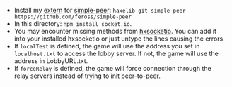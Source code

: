 - Install my [extern](https://github.com/melonin/haxe-simple-peer) for [simple-peer](https://github.com/feross/simple-peer): `haxelib git simple-peer https://github.com/feross/simple-peer`
- In this directory: `npm install socket.io`.
- You may encounter missing methods from [hxsocketio](https://github.com/gogoprog/hxsocketio). You can add it into your installed hxsocketio or just untype the lines causing the errors.
- If `localTest` is defined, the game will use the address you set in `localhost.txt` to access the lobby server. If not, the game will use the address in LobbyURL.txt.
- If `forceRelay` is defined, the game will force connection through the relay servers instead of trying to init peer-to-peer.
